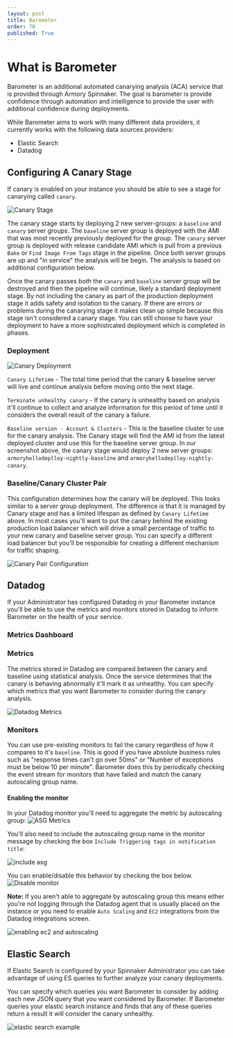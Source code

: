 ```yaml
---
layout: post
title: Barometer
order: 70
published: True
---
```


# What is Barometer

Barometer is an additional automated canarying analysis (ACA) service that is provided through Armory Spinnaker.  The goal is barometer is provide confidence through automation and intelligence to provide the user with additional confidence during deployments.  

While Barometer aims to work with many different data providers, it currently works with the following data sources providers:

* Elastic Search
* Datadog

## Configuring A Canary Stage

If canary is enabled on your instance you should be able to see a stage for canarying called `canary`.  

![Canary Stage](https://cl.ly/2H0T1P1j2J15/Image%202017-08-07%20at%2010.57.58%20AM.png)

The canary stage starts by deploying 2 new server-groups: a `baseline` and `canary` server groups.  The `baseline` server group is deployed with the AMI that was most recently previously deployed for the group.  The `canary` server group is deployed with release candidate AMI which is pull from a previous `Bake` or `Find Image From Tags` stage in the pipeline.  Once both server groups are up and "in service" the analysis will be begin.  The analysis is based on additional configuration below.

Once the canary passes _both_ the `canary` and `baseline` server group will be destroyed and then the pipeline will continue, likely a standard deployment stage.  By not including the canary as part of the production deployment stage it adds safety and isolation to the canary.  If there are errors or problems during the canarying stage it makes clean up simple because this stage isn't considered a canary stage.  You can still choose to have your deployment to have a more sophisticated deployment which is completed in phases.  

### Deployment

![Canary Deployment](https://cl.ly/1J1H0W2d2R15/Image%202017-08-07%20at%2011.01.19%20AM.png)

`Canary Lifetime` - The total time period that the canary & baseline server will live and continue analysis before moving onto the next stage.


`Terminate unhealthy canary` - If the canary is unhealthy based on analysis it'll continue to collect and analyze information for this period of time until it considers the overall result of the canary a failure.


`Baseline version - Account & Clusters` - This is the baseline cluster to use for the canary analysis.  The Canary stage will find the AMI id from the latest deployed cluster and use this for the baseline server group.  In our screenshot above, the canary stage would deploy 2 new server groups: `armoryhellodeplloy-nightly-baseline` and `armoryhellodeplloy-nightly-canary`.


### Baseline/Canary Cluster Pair

This configuration determines how the canary will be deployed.  This looks similar to a server group deployment. The difference is that it is managed by Canary stage and has a limited lifespan as defined by `Canary Lifetime` above.  In most cases you'll want to put the canary behind the existing production load balancer which will drive a small percentage of traffic to your new canary and baseline server group.  You can specify a different load balancer but you'll be responsible for creating a different mechanism for traffic shaping.   


![Canary Pair Configuration](https://cl.ly/3b2l1N1a0n3Q/Image%202017-08-07%20at%2011.39.16%20AM.png)

## Datadog

If your Administrator has configured Datadog in your Barometer instance you'll be able to use the metrics and monitors stored in Datadog to inform Barometer on the health of your service.

### Metrics Dashboard


### Metrics

The metrics stored in Datadog are compared between the canary and baseline using statistical analysis.  Once the service determines that the canary is behaving abnormally it'll mark it as unhealthy.  You can specify which metrics that you want Barometer to consider during the canary analysis.  

![Datadog Metrics](https://cl.ly/2I251a2r2Y1W/Image%202017-08-07%20at%201.36.44%20PM.png)


### Monitors

You can use pre-existing monitors to fail the canary regardless of how it compares to it's `baseline`.  This is good if you have absolute business rules such as "response times can't go over 50ms" or "Number of exceptions must be below 10 per minute".  Barometer does this by periodically checking the event stream for monitors that have failed and match the canary autoscaling group name.

#### Enabling the monitor

In your Datadog monitor you'll need to aggregate the metric by autoscaling group:
![ASG Metrics](https://cl.ly/0s0s2N382x02/Image%202017-08-07%20at%2012.04.54%20PM.png)

You'll also need to include the autoscaling group name in the monitor message by checking the box `Include Triggering tags in notification title`:


![include asg](https://cl.ly/3L42191Z0o03/Image%202017-08-07%20at%201.23.30%20PM.png)


You can enable/disable this behavior by checking the box below.
![Disable monitor](https://cl.ly/2g1T1b0q2I2S/Image%202017-08-07%20at%2011.53.07%20AM.png)

**Note:** If you aren't able to aggregate by autoscaling group this means either you're not logging through the Datadog agent that is usually placed on the instance or you need to enable `Auto Scaling` and `EC2` integrations from the Datadog integrations screen.

![enabling ec2 and autoscaling](https://cl.ly/0z1h27390b3v/Image%202017-08-07%20at%2012.10.12%20PM.png)

## Elastic Search

If Elastic Search is configured by your Spinnaker Administrator you can take advantage of using ES queries to further analyze your canary deployments.  

You can specify which queries you want Barometer to consider by adding each new JSON query that you want considered by Barometer.  If Barometer queries your elastic search instance and finds that any of these queries return a result it will consider the canary unhealthy.  

![elastic search example](https://cl.ly/190T1M3S3o40/Image%202017-08-07%20at%201.56.10%20PM.png)
